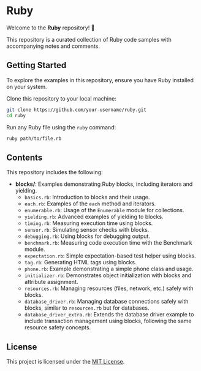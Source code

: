 # Ruby

Welcome to the **Ruby** repository! 🎉

This repository is a curated collection of Ruby code samples with accompanying notes and comments.

## Getting Started

To explore the examples in this repository, ensure you have Ruby installed on your system.

Clone this repository to your local machine:

```bash
git clone https://github.com/your-username/ruby.git
cd ruby
```

Run any Ruby file using the `ruby` command:

```bash
ruby path/to/file.rb
```

## Contents

This repository includes the following:

- **blocks/**: Examples demonstrating Ruby blocks, including iterators and yielding.
  - `basics.rb`: Introduction to blocks and their usage.
  - `each.rb`: Examples of the `each` method and iterators.
  - `enumerable.rb`: Usage of the `Enumerable` module for collections.
  - `yielding.rb`: Advanced examples of yielding to blocks.
  - `timing.rb`: Measuring execution time using blocks.
  - `sensor.rb`: Simulating sensor checks with blocks.
  - `debugging.rb`: Using blocks for debugging output.
  - `benchmark.rb`: Measuring code execution time with the Benchmark module.
  - `expectation.rb`: Simple expectation-based test helper using blocks.
  - `tag.rb`: Generating HTML tags using blocks.
  - `phone.rb`: Example demonstrating a simple phone class and usage.
  - `initializer.rb`: Demonstrates object initialization with blocks and attribute assignment.
  - `resources.rb`: Managing resources (files, network, etc.) safely with blocks.
  - `database_driver.rb`: Managing database connections safely with blocks, similar to `resources.rb` but for databases.
  - `database_driver_extra.rb`: Extends the database driver example to include transaction management using blocks, following the same resource safety concepts.

## License

This project is licensed under the [MIT License](LICENSE).
